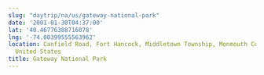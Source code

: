 ```yaml
---
slug: "daytrip/na/us/gateway-national-park"
date: '2001-01-30T04:37:00'
lat: '40.46776388716078'
lng: '-74.00399555563962'
location: Canfield Road, Fort Hancock, Middletown Township, Monmouth County, New Jersey,
  United States
title: Gateway National Park
---
```



